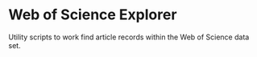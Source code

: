 # Web of Science Explorer

Utility scripts to work find article records within the Web of Science data set.
